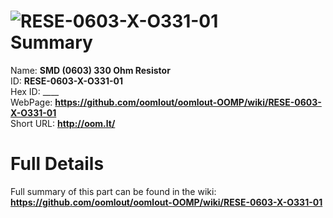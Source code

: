 
![RESE-0603-X-O331-01](https://github.com/oomlout/oomlout-OOMP/blob/master/parts/RESE-0603-X-O331-01/RESE-0603-X-O331-01_420.jpg)   
Summary
=================
  
Name: __SMD (0603) 330 Ohm Resistor__    
ID: __RESE-0603-X-O331-01__   
Hex ID: ____   
WebPage: __https://github.com/oomlout/oomlout-OOMP/wiki/RESE-0603-X-O331-01__   
Short URL: __http://oom.lt/__   

Full Details
==========================
Full summary of this part can be found in the wiki:   
__https://github.com/oomlout/oomlout-OOMP/wiki/RESE-0603-X-O331-01__    


